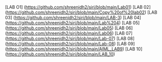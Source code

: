 [LAB O1] (https://github.com/shreenidh2/siri/blob/main/Lab01)
[LAB 02] (https://github.com/shreenidh2/siri/blob/main/Copy%20of%20lab02)
[LAB 03] (https://github.com/shreenidh2/siri/blob/main/LAB-3)
[LAB 04] (https://github.com/shreenidh2/siri/blob/main/Lab%204)
[LAB 05] (https://github.com/shreenidh2/siri/blob/main/Lab05)
[LAB 06] (https://github.com/shreenidh2/siri/blob/main/Lab06)
[LAB 07] (https://github.com/shreenidh2/siri/blob/main/Lab-07)
[LAB 08] (https://github.com/shreenidh2/siri/blob/main/Lab-08)
[LAB 09] (https://github.com/shreenidh2/siri/blob/main/AIML_LAB9)
[LAB 10] (https://github.com/shreenidh2/siri/blob/main/LAB_10)

